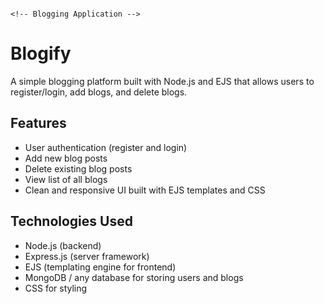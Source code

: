                                                                                             <!-- Blogging Application -->

# Blogify

A simple blogging platform built with Node.js and EJS that allows users to register/login, add blogs, and delete blogs.

## Features

- User authentication (register and login)
- Add new blog posts
- Delete existing blog posts
- View list of all blogs
- Clean and responsive UI built with EJS templates and CSS

## Technologies Used

- Node.js (backend)
- Express.js (server framework)
- EJS (templating engine for frontend)
- MongoDB / any database for storing users and blogs
- CSS for styling

  
